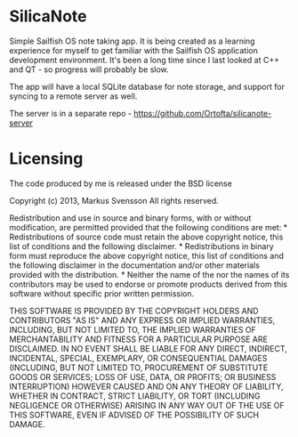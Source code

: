 SilicaNote
==========

Simple Sailfish OS note taking app. It is being created as a learning experience for myself to get familiar with the Sailfish OS application development environment.
It's been a long time since I last looked at C++ and QT - so progress will probably be slow.

The app will have a local SQLite database for note storage, and support for syncing to a remote server as well.

The server is in a separate repo - https://github.com/Ortofta/silicanote-server

Licensing
=========

The code produced by me is released under the BSD license

Copyright (c) 2013, Markus Svensson
All rights reserved.

Redistribution and use in source and binary forms, with or without
modification, are permitted provided that the following conditions are met:
    * Redistributions of source code must retain the above copyright
      notice, this list of conditions and the following disclaimer.
    * Redistributions in binary form must reproduce the above copyright
      notice, this list of conditions and the following disclaimer in the
      documentation and/or other materials provided with the distribution.
    * Neither the name of the <organization> nor the
      names of its contributors may be used to endorse or promote products
      derived from this software without specific prior written permission.

THIS SOFTWARE IS PROVIDED BY THE COPYRIGHT HOLDERS AND CONTRIBUTORS "AS IS" AND
ANY EXPRESS OR IMPLIED WARRANTIES, INCLUDING, BUT NOT LIMITED TO, THE IMPLIED
WARRANTIES OF MERCHANTABILITY AND FITNESS FOR A PARTICULAR PURPOSE ARE
DISCLAIMED. IN NO EVENT SHALL <COPYRIGHT HOLDER> BE LIABLE FOR ANY
DIRECT, INDIRECT, INCIDENTAL, SPECIAL, EXEMPLARY, OR CONSEQUENTIAL DAMAGES
(INCLUDING, BUT NOT LIMITED TO, PROCUREMENT OF SUBSTITUTE GOODS OR SERVICES;
LOSS OF USE, DATA, OR PROFITS; OR BUSINESS INTERRUPTION) HOWEVER CAUSED AND
ON ANY THEORY OF LIABILITY, WHETHER IN CONTRACT, STRICT LIABILITY, OR TORT
(INCLUDING NEGLIGENCE OR OTHERWISE) ARISING IN ANY WAY OUT OF THE USE OF THIS
SOFTWARE, EVEN IF ADVISED OF THE POSSIBILITY OF SUCH DAMAGE.
